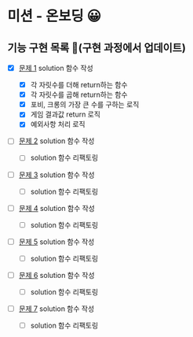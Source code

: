 # 미션 - 온보딩 😀

## 기능 구현 목록 🎯(구현 과정에서 업데이트)

- [x] [문제 1](docs/PROBLEM1.md) solution 함수 작성

  - [x] 각 자릿수를 더해 return하는 함수
  - [x] 각 자릿수를 곱해 return하는 함수
  - [x] 포비, 크롱의 가장 큰 수를 구하는 로직
  - [x] 게임 결과값 return 로직
  - [x] 예외사항 처리 로직

- [ ] [문제 2](docs/PROBLEM2.md) solution 함수 작성

  - [ ] solution 함수 리팩토링

- [ ] [문제 3](docs/PROBLEM3.md) solution 함수 작성

  - [ ] solution 함수 리팩토링

- [ ] [문제 4](docs/PROBLEM4.md) solution 함수 작성

  - [ ] solution 함수 리팩토링

- [ ] [문제 5](docs/PROBLEM5.md) solution 함수 작성

  - [ ] solution 함수 리팩토링

- [ ] [문제 6](docs/PROBLEM6.md) solution 함수 작성

  - [ ] solution 함수 리팩토링

- [ ] [문제 7](docs/PROBLEM7.md) solution 함수 작성

  - [ ] solution 함수 리팩토링

